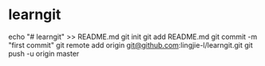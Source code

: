 # learngit
echo "# learngit" >> README.md
git init
git add README.md
git commit -m "first commit"
git remote add origin git@github.com:lingjie-l/learngit.git
git push -u origin master
